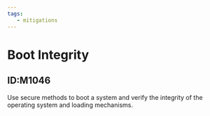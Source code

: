 ```yaml
---
tags:
   - mitigations
---
```

# Boot Integrity
## ID:M1046
Use secure methods to boot a system and verify the integrity of the operating system and loading mechanisms.
